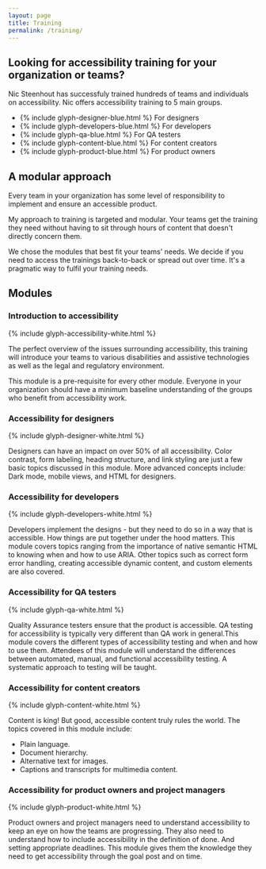 ```yaml
---
layout: page
title: Training
permalink: /training/
---
```


## Looking for accessibility training for your organization or teams? 

Nic Steenhout has successfuly trained hundreds of teams and individuals on accessibility. Nic offers accessibility training to 5 main groups.

<!-- need icons/images with these -->

<ul class="flex-reflow logos">
  <li>
    {% include glyph-designer-blue.html %}
    For designers
  </li>
  <li>
    {% include glyph-developers-blue.html %}
    For developers
  </li>
  <li>
    {% include glyph-qa-blue.html %}
    For QA testers
  </li>
  <li>
    {% include glyph-content-blue.html %}
    For content creators
  </li>
  <li>
    {% include glyph-product-blue.html %}
    For product owners
  </li>
</ul>

## A modular approach

Every team in your organization has some level of responsibility to implement and ensure an accessible product. 

My approach to training is targeted and modular. Your teams get the training they need without having to sit through hours of content that doesn't directly concern them.

We chose the modules that best fit your teams' needs. We decide if you need to access the trainings back-to-back or spread out over time. It's a pragmatic way to fulfil your training needs.

<section class="light-on-primary margin-vertical pad-inline round-corners">
  <h2>Modules</h2>
  <div class="grid-reflow grid-top">
<div>
      <h3>Introduction to accessibility</h3>
        <div class="flex-glyph">
    {% include glyph-accessibility-white.html %}
    </div>
      <p>The perfect overview of the issues surrounding accessibility, this training will introduce your teams to various disabilities and assistive technologies as well as the legal and regulatory environment.</p>
      <p>This module is a pre-requisite for every other module. Everyone in your organization should have a minimum baseline understanding of the groups who benefit from accessibility work.</p>
    </div>
    <div>
      <h3>Accessibility for designers</h3>
    <div class="flex-glyph">
    {% include glyph-designer-white.html %}
    </div>
      <p>Designers can have an impact on over 50% of all accessibility. Color contrast, form labeling, heading structure, and link styling are just a few basic topics discussed in this module. More advanced concepts include: Dark mode, mobile views, and HTML for designers.</p>
    </div>
    <div>
      <h3>Accessibility for developers</h3>
    <div class="flex-glyph">
    {% include glyph-developers-white.html %}
    </div>
      <p>Developers implement the designs - but they need to do so in a way that is accessible. How things are put together under the hood matters. This module covers topics ranging from the importance of native semantic HTML to knowing when and how to use ARIA. Other topics such as correct form error handling, creating accessible dynamic content, and custom elements are also covered.</p>
    </div>
    <div>
      <h3>Accessibility for QA testers</h3>
    <div class="flex-glyph">
    {% include glyph-qa-white.html %}
    </div>
      <p>Quality Assurance testers ensure that the product is accessible. QA testing for accessibility is typically very different than QA work in general.This module covers the different types of accessibility testing and when and how to use them. Attendees of this module will understand the differences between automated, manual, and functional accessibility testing. A systematic approach to testing will be taught.</p>
    </div>
    <div>
      <h3>Accessibility for content creators</h3>
    <div class="flex-glyph">
    {% include glyph-content-white.html %}
    </div>
      <p>Content is king! But good, accessible content truly rules the world. The topics covered in this module include:</p>
      <ul>
        <li>Plain language.</li>
        <li>Document hierarchy.</li>
        <li>Alternative text for images.</li>
        <li>Captions and transcripts for multimedia content.</li>
      </ul>
    </div>
    <div>
      <h3>Accessibility for product owners and project managers</h3>
    <div class="flex-glyph">
    {% include glyph-product-white.html %}
    </div>
      <p>Product owners and project managers need to understand accessibility to keep an eye on how the teams are progressing. They also need to understand how to include accessibility in the definition of done. And setting appropriate deadlines. This module gives them the knowledge they need to get accessibility through the goal post and on time.</p>
    </div>
  </div>
</section>